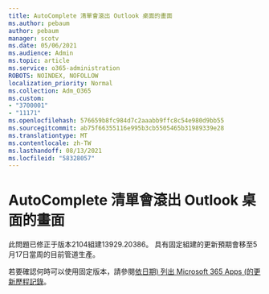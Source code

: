 ```yaml
---
title: AutoComplete 清單會滾出 Outlook 桌面的畫面
ms.author: pebaum
author: pebaum
manager: scotv
ms.date: 05/06/2021
ms.audience: Admin
ms.topic: article
ms.service: o365-administration
ROBOTS: NOINDEX, NOFOLLOW
localization_priority: Normal
ms.collection: Adm_O365
ms.custom:
- "3700001"
- "11171"
ms.openlocfilehash: 576659b8fc984d7c2aaabb9ffc8c54e980d9bb55
ms.sourcegitcommit: ab75f66355116e995b3cb5505465b31989339e28
ms.translationtype: MT
ms.contentlocale: zh-TW
ms.lasthandoff: 08/13/2021
ms.locfileid: "58328057"
---
```

# <a name="autocomplete-list-scrolls-off-the-screen-in-outlook-desktop"></a>AutoComplete 清單會滾出 Outlook 桌面的畫面

此問題已修正于版本2104組建13929.20386。 具有固定組建的更新預期會移至5月17日當周的目前管道生產。 

若要確認何時可以使用固定版本，請參閱[依日期) 列出 Microsoft 365 Apps (的更新歷程記錄](https://docs.microsoft.com/officeupdates/update-history-microsoft365-apps-by-date)。